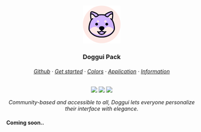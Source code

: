 <div align="center">

<img alt="logo" src="https://raw.githubusercontent.com/doggui-pack/.github/main/icon/logo_round.png" height="100">

<h3>Doggui Pack</h3>

<h6>
<a href="https://github.com/doggui-pack/">Github</a>
·
<a href=https://github.com/doggui-pack/doggui">Get started</a>
·
<a href="https://github.com/doggui-pack/doggui?tab=readme-ov-file#-palette">Colors</a>
·
<a href="https://github.com/doggui-pack/doggui?tab=readme-ov-file#-application">Application</a>
·
<a href="https://github.com/doggui-pack/doggui?tab=readme-ov-file#%EF%B8%8F-gratitude">Information</a>
</h6>

<a href="https://github.com/doggui-pack/doggui/stargazers"><img src="https://img.shields.io/github/stars/doggui-pack?colorA=2a2e48&colorB=d1b3ff&style=for-the-badge&logo="></a>
<a href="https://github.com/doggui-pack/doggui/releases/latest"><img src="https://img.shields.io/github/v/release/doggui-pack/doggui?colorA=2a2e48&colorB=b7e4a1&style=for-the-badge"></a>
<a href="https://github.com/doggui-pack/doggui/issues"><img src="https://img.shields.io/github/issues/doggui-pack/doggui?colorA=2a2e48&colorB=fbb693&style=for-the-badge&logo="></a>

<p><em>
<!-- Doggui offre une variété de thèmes de couleur agréables pour les yeux et adaptés à tous les usages. Communautaire et accessible à tous, Doggui permet à chacun de personnaliser son interface avec élégance. -->
Community-based and accessible to all, Doggui lets everyone personalize their interface with elegance.
</em></p>

</div>

#### Coming soon..